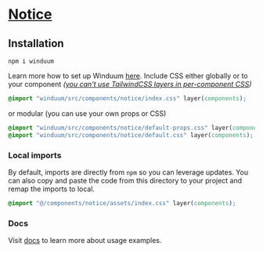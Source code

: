 # [Notice](https://winduum.dev/docs/components/notice.html)

## Installation
```shell
npm i winduum
```
Learn more how to set up Winduum [here](https://winduum.dev/docs/).
Include CSS either globally or to your component _([you can't use TailwindCSS layers in per-component CSS](https://tailwindcss.com/docs/adding-custom-styles#layers-and-per-component-css))_

```css
@import "winduum/src/components/notice/index.css" layer(components);
```

or modular (you can use your own props or CSS)

```css
@import "winduum/src/components/notice/default-props.css" layer(components);
@import "winduum/src/components/notice/default.css" layer(components);
```

### Local imports
By default, imports are directly from `npm` so you can leverage updates.
You can also copy and paste the code from this directory to your project and remap the imports to local.

```css
@import "@/components/notice/assets/index.css" layer(components);
```

### Docs
Visit [docs](https://winduum.dev/docs/components/notice.html) to learn more about usage examples.
